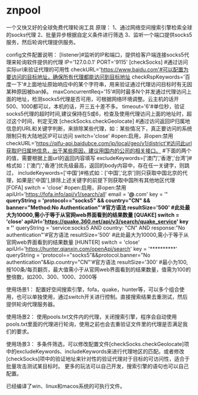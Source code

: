 # znpool
一个又快又好的全球免费代理轮询工具
原理：
1、通过网络空间搜索引擎检索全球的socks代理
2、批量异步根据自定义条件进行筛选
3、监听一个端口提供socks5服务，然后轮询代理提供服务。

config文件配置说明：
[listener]#监听的IP和端口，提供给客户端连接socks5代理来轮询软件提供的代理
IP='127.0.0.1'
PORT='9115'
[checkSocks]
#通过访问实际url来验证代理的可用性
checkURL='https://www.baidu.com'#可以配置为要访问的目标地址，确保所有代理都能访问到目标地址
checkRspKeywords='百度一下'#上面地址原始响应中的某个字符串，用来验证通过代理访问目标时有无因某种原因被ban掉。
maxConcurrentReq='15'#同时最多N个并发通过代理访问上面的地址，检测socks5代理是否可用，可根据网络环境调整。云主机的话开500、1000都可以，本机的话，开三五十差不多。
timeout='6'#单位秒，验证socks5代理的超时时间,建议保持在5或6，检查及使用代理访问上面的地址时，超过这个时间，判定无效
[checkSocks.checkGeolocate]
#通过访问返回IP归属地信息的URL和关键字判断，来排除某些代理，如：某些情况下，真正要访问的系统限制只有大陆地区IP可以访问
switch='close' #open:启用，非open:禁用
checkURL='https://qifu-api.baidubce.com/ip/local/geo/v1/district'#访问此url获取IP归属地信息，出于某些原因，建议用国内的公司的相关接口。
#下面的两个的值，需要根据上面url的返回内容填写
excludeKeywords=['澳门','香港','台湾']#格式如：['澳门','香港']优先级最高，返回的body内容中，存在任一关键字，则跳过，
includeKeywords=['中国']#格式如：['中国','北京']则只获取中国北京的代理，如果是['中国'],排除上述关键字的前提下则获取中国所有其他地区代理
[FOFA]
switch = 'close' #open:启用，非open:禁用
apiUrl='https://fofa.info/api/v1/search/all'
email = '****@****.com'
key = '**********'
queryString = 'protocol=="socks5" && country="CN" && banner="Method:No Authentication"'#官方语法
resultSize='500' #此处最大为10000,需小于等于从官网web界面看到的结果数量
[QUAKE]
switch = 'close' 
apiUrl='https://quake.360.net/api/v3/search/quake_service'
key = '**********'
queryString = 'service:socks5  AND country: "CN" AND response:"No authentication"'#官方语法
resultSize='500' #此处最大为10000,需小于等于从官网web界面看到的结果数量
[HUNTER]
switch = 'close'
apiUrl='https://hunter.qianxin.com/openApi/search'
key = '**********'
queryString = 'protocol=="socks5"&&protocol.banner="No authentication"&&ip.country="CN"'#官方语法
resultSize='300' #最小为100,按100条/每页翻页，最大值需小于从官网web界面看到的结果数量，值需为100的整倍数，如200、300、1000、2000等


使用场景1：
配置好空间搜索引擎，fofa，quake，hunter等，可以多个组合使用，也可以单独使用，通过switch开关进行控制。直接搜索结果去重测试，然后提供轮询代理服务器。







使用场景2：
使用pools.txt文件内的代理，关闭搜索引擎，程序会自动使用pools.txt里面的代理进行轮询，使用之前也会去重验证文件里的代理是否满足我们的要求。







使用场景3：
多条件筛选，可以修改配置文件[checkSocks.checkGeolocate]项中的excludeKeywords、includeKeywords来进行代理地区的匹配。或者修改[checkSocks]项中的验证地址来针对性的验证代理对于目标的可访问性，适合于批量攻击测试某目标时。
更多的玩法可以自己开发，搜索引擎的语句也可以自己配置。

已经编译了win、linux和macos系统的可执行文件。

